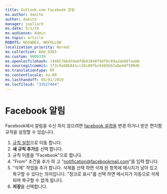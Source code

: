 ```yaml
---
title: Outlook.com Facebook 알림
ms.author: daeite
author: daeite
manager: joallard
ms.date: 5/1/19
ms.audience: Admin
ms.topic: article
ROBOTS: NOINDEX, NOFOLLOW
localization_priority: Normal
ms.collection: Adm_O365
ms.custom: 9000339
ms.openlocfilehash: 744857bb459e8f0b01848f9df0c89a2eb84faa88
ms.sourcegitcommit: 1f3c9a60b041cc26c09fbc6485b92a8e44f500d6
ms.translationtype: MT
ms.contentlocale: ko-KR
ms.lasthandoff: 05/01/2019
ms.locfileid: "33527444"
---
```

# <a name="facebook-notifications"></a>Facebook 알림

Facebook에서 알림을 수신 하지 않으려면 [facebook 설정을](https://www.facebook.com/settings?tab=notifications) 변경 하거나 받은 편지함 규칙을 설정할 수 있습니다.

1. [규칙 설정](https://outlook.live.com/mail/options/mail/rules/inboxRules)으로 이동 합니다.
1. **새 규칙 추가**를 선택 합니다.
1. 규칙 이름을 "Facebook"으로 합니다.
1. "From" 조건을 추가 하 고 "notification@facebookmail.com"을 입력 합니다.
1. "삭제" 작업을 추가 합니다. 삭제를 선택 하면 삭제 된 항목에 메시지가 남아 있고 복구할 수 있다는 의미입니다. "정크로 표시"를 선택 하면 메시지가 자동으로 삭제 되며 복구할 수 없게 됩니다.
1. **저장**을 선택합니다.